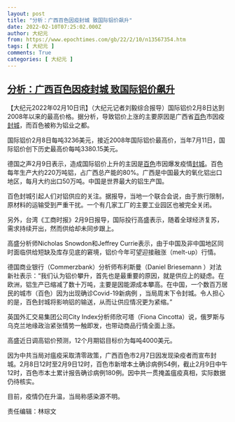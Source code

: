 ```yaml
---
layout: post
title: "分析：广西百色因疫封城 致国际铝价飙升"
date: 2022-02-10T07:25:02.000Z
author: 大纪元
from: https://www.epochtimes.com/gb/22/2/10/n13567354.htm
tags: [ 大纪元 ]
comments: True
categories: [ 大纪元 ]
---
```

<!--1644477902000-->
[分析：广西百色因疫封城 致国际铝价飙升](https://www.epochtimes.com/gb/22/2/10/n13567354.htm)
------

<div>
<p>【大纪元2022年02月10日讯】（大纪元记者刘毅综合报导）国际铝价2月8日达到2008年以来的最高价格。据分析，导致铝价上涨的主要原因是广西省<a href="https://www.epochtimes.com/gb/tag/%E7%99%BE%E8%89%B2.html">百色</a>市因疫<a href="https://www.epochtimes.com/gb/tag/%E5%B0%81%E5%9F%8E.html">封城</a>，而百色被称为铝业之都。</p><p>国际铝价2月8日每吨3236美元，接近2008年国际铝价最高价，当年7月11日，国际铝价创下历史最高价每吨3380.15美元。</p><p>德国之声2月9日表示，造成国际铝价上升的主因是<a href="https://www.epochtimes.com/gb/tag/%E7%99%BE%E8%89%B2.html">百色</a>市因爆发疫情<a href="https://www.epochtimes.com/gb/tag/%E5%B0%81%E5%9F%8E.html">封城</a>。百色每年生产大约220万吨铝，占广西总产能的80%。广西是中国最大的氧化铝出口地区，每月大约出口50万吨。中国是世界最大的铝生产国。</p><p>百色封城引起人们对铝供应的关注。据报导，当地一个联合会说，由于旅行限制，原材料的运输受到严重干扰。一个有几家工厂的主要工业园区也被完全关闭。</p><p>另外，台湾《工商时报》2月9日报导，国际投行高盛表示，随着全球经济复苏，需求持续开出，然而供给却未同步跟上。</p><p>高盛分析师Nicholas Snowdon和Jeffrey Currie表示，由于中国及非中国地区同时面临供给短缺及库存见底的窘境，铝价今年可望迎接融涨（melt-up）行情。</p><p>德国商业银行（Commerzbank）分析师布利斯曼（Daniel Briesemann ）对法新社表示：“我们认为铝价攀升，首先也是最重要的原因，就是供应上的疑虑。在欧洲，铝生产已缩减了数十万吨，主要是因能源成本攀高。在中国，一个数百万居民的城市（百色）因为出现确诊Covid-19新病例 ，当局周末下令封城。令人担心的是，百色封城将影响铝的输送，从而让供应情况更为紧缩。”</p><p>英国外汇交易集团公司City Index分析师欣可塔（Fiona Cincotta）说，俄罗斯与乌克兰地缘政治紧张情势一触即发，也带动商品行情全面上涨。</p><p>高盛近日调高铝价预测，12个月期铝目标价为每吨4000美元。</p><p>因为中共当局对瘟疫采取清零政策，广西百色市2月7日因发现染疫者而宣布封城。2月8日12时至2月9日12时，百色市新增本土确诊病例54例，截止2月9日中午12时，百色市本土累计报告确诊病例180例。因中共一贯掩盖瘟疫真相，实际数据仍待核实。</p><p>目前，疫情仍在升温，当局称感染源不明。</p><p>责任编辑：林琮文</p>
</div>
